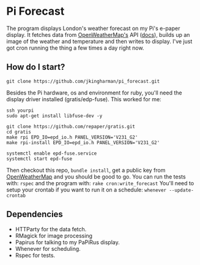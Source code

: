 # Pi Forecast #

The program displays London's weather forecast on my Pi's e-paper display. It fetches data from [OpenWeatherMap's](https://openweathermap.org/) API ([docs](https://openweathermap.org/current)),
builds up an image of the weather and temperature and then writes to display. I've just got cron running the thing a few times a day right now.

## How do I start? ##

```
git clone https://github.com/jkingharman/pi_forecast.git
```

Besides the Pi hardware, os and environment for ruby, you'll need the display driver installed (gratis/edp-fuse). This worked for me:

```
ssh yourpi
sudo apt-get install libfuse-dev -y

git clone https://github.com/repaper/gratis.git
cd gratis
make rpi EPD_IO=epd_io.h PANEL_VERSION='V231_G2'
make rpi-install EPD_IO=epd_io.h PANEL_VERSION='V231_G2'

systemctl enable epd-fuse.service
systemctl start epd-fuse
```

Then checkout this repo, ```bundle install```, get a public key from [OpenWeatherMap](https://openweathermap.org/) and you should be good to go. You can run the tests with: ``` rspec ``` and the program with: ``` rake cron:write_forecast ``` You'll need to setup your crontab if you want to run it on a schedule: ``` whenever --update-crontab ```

## Dependencies ##

* HTTParty for the data fetch.
* RMagick for image processing
* Papirus for talking to my PaPiRus display.
* Whenever for scheduling.
* Rspec for tests.
